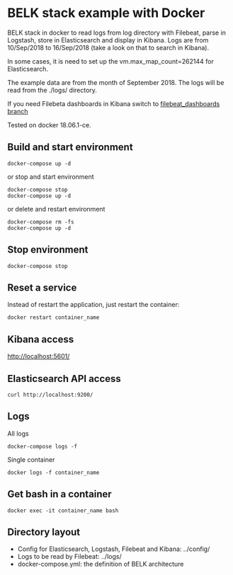# BELK stack example with Docker

BELK stack in docker to read logs from log directory with Filebeat, parse in Logstash, store in Elasticsearch and display in Kibana. Logs are from 10/Sep/2018 to 16/Sep/2018 (take a look on that to search in Kibana).

In some cases, it is need to set up the vm.max_map_count=262144 for Elasticsearch.

The example data are from the month of September 2018. The logs will be read from the ./logs/ directory.

If you need Filebeta dashboards in Kibana switch to [filebeat_dashboards branch](https://github.com/aalmazanarbs/simple-docker-belk/tree/filebeat_dashboards)

Tested on docker 18.06.1-ce.

## Build and start environment

```shell
docker-compose up -d
```

or stop and start environment
```shell
docker-compose stop
docker-compose up -d
```

or delete and restart environment

```shell
docker-compose rm -fs
docker-compose up -d
```

## Stop environment

```shell
docker-compose stop
```

## Reset a service

Instead of restart the application, just restart the container:
```shell
docker restart container_name
```

## Kibana access

[http://localhost:5601/](http://localhost:5601/)

## Elasticsearch API access

```shell
curl http://localhost:9200/
```

## Logs

All logs
```shell
docker-compose logs -f
```

Single container
```shell
docker logs -f container_name
```

## Get bash in a container
```shell
docker exec -it container_name bash
```

## Directory layout

- Config for Elasticsearch, Logstash, Filebeat and Kibana: ../config/
- Logs to be read by Filebeat: ../logs/
- docker-compose.yml: the definition of BELK architecture
